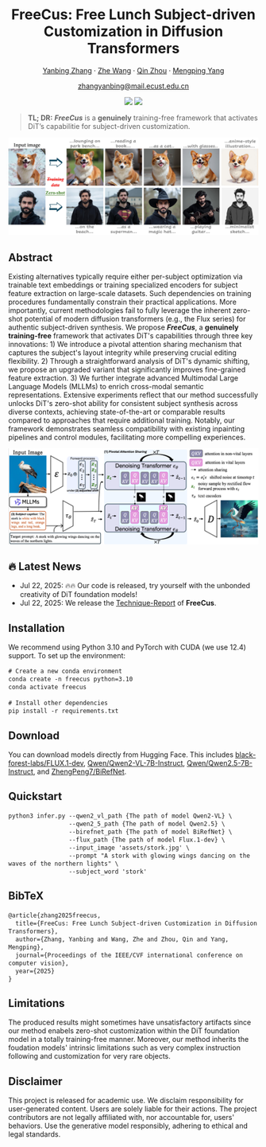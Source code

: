 <div align="center">
<h1>FreeCus: Free Lunch Subject-driven Customization in Diffusion Transformers</h1>


[Yanbing Zhang](https://openreview.net/profile?id=~Zhiyu_Tan1) · [Zhe Wang](https://openreview.net/profile?id=~Yang_Hao4) · [Qin Zhou](https://openreview.net/profile?id=~Luozheng_Qin1) · [Mengping Yang](https://scholar.google.com/citations?user=ZV-ThegAAAAJ&hl=zh-CN&oi=ao)

[zhangyanbing@mail.ecust.edu.cn](mailto:zhangyanbing@mail.ecust.edu.cn)

<a href='https://github.com/Monalissaa/FreeCus'><img src='https://img.shields.io/badge/Project-Page-green'></a>
<a href='http://arxiv.org/abs/2507.15249'><img src='https://img.shields.io/badge/Technique-Report-red'></a>

</div>

> **TL; DR:**  ***FreeCus*** is a **genuinely** training-free framework that activates DiT’s capabilitie for subject-driven customization.

 ![image](./assets/teaser.jpg)


## Abstract 
Existing alternatives typically require either per-subject optimization via trainable text embeddings or training specialized encoders for subject feature extraction on large-scale datasets. Such dependencies on training procedures fundamentally constrain their practical applications. More importantly, current methodologies fail to fully leverage the inherent zero-shot potential of modern diffusion transformers (e.g., the Flux series) for authentic subject-driven synthesis. We propose ***FreeCus***, a **genuinely training-free** framework that activates DiT's capabilities through three key innovations: 1) We introduce a pivotal attention sharing mechanism that captures the subject's layout integrity while preserving crucial editing flexibility. 2) Through a straightforward analysis of DiT's dynamic shifting, we propose an upgraded variant that significantly improves fine-grained feature extraction. 3) We further integrate advanced Multimodal Large Language Models (MLLMs) to enrich cross-modal semantic representations. Extensive experiments reflect that our method successfully unlocks DiT's zero-shot ability for consistent subject synthesis across diverse contexts, achieving state-of-the-art or comparable results compared to approaches that require additional training. Notably, our framework demonstrates seamless compatibility with existing inpainting pipelines and control modules, facilitating more compelling experiences.

 ![image](./assets/framework.png)

## 🔥 Latest News

* Jul 22, 2025: 🔥🔥 Our code is released, try yourself with the unbonded creativity of DiT foundation models!
* Jul 22, 2025: We release the [Technique-Report](http://arxiv.org/abs/2507.15249) of **FreeCus**.


## Installation
We recommend using Python 3.10 and PyTorch with CUDA (we use 12.4) support. To set up the environment:

```
# Create a new conda environment
conda create -n freecus python=3.10
conda activate freecus

# Install other dependencies
pip install -r requirements.txt
```

## Download
You can ​download models directly from Hugging Face. This includes [black-forest-labs/FLUX.1-dev](https://huggingface.co/black-forest-labs/FLUX.1-dev), [Qwen/Qwen2-VL-7B-Instruct](https://huggingface.co/Qwen/Qwen2-VL-7B-Instruct), [Qwen/Qwen2.5-7B-Instruct](https://huggingface.co/Qwen/Qwen2.5-7B-Instruct), and [ZhengPeng7/BiRefNet](https://huggingface.co/ZhengPeng7/BiRefNet).

## Quickstart
```
python3 infer.py --qwen2_vl_path {The path of model Qwen2-VL} \
                 --qwen2_5_path {The path of model Qwen2.5} \
                 --birefnet_path {The path of model BiRefNet} \
                 --flux_path {The path of model Flux.1-dev} \
                 --input_image 'assets/stork.jpg' \
                 --prompt "A stork with glowing wings dancing on the waves of the northern lights" \
                 --subject_word 'stork' 
```

## BibTeX
```
@article{zhang2025freecus,
  title={FreeCus: Free Lunch Subject-driven Customization in Diffusion Transformers},
  author={Zhang, Yanbing and Wang, Zhe and Zhou, Qin and Yang, Mengping},
  journal={Proceedings of the IEEE/CVF international conference on computer vision},
  year={2025}
}
```

## Limitations
The produced results might sometimes have unsatisfactory artifacts since our method enabels zero-shot customization within the DiT foundation model in a totally training-free manner. Moreover, our method inherits the foudation models' intrinsic limitations such as very complex instruction following and customization for very rare objects.

## Disclaimer
This project is released for academic use. We disclaim responsibility for user-generated content. Users are solely liable for their actions. The project contributors are not legally affiliated with, nor accountable for, users' behaviors. Use the generative model responsibly, adhering to ethical and legal standards. 

